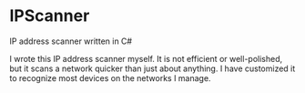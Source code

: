 # IPScanner
IP address scanner written in C#

I wrote this IP address scanner myself.  It is not efficient or well-polished, but it scans a network quicker than just about anything.  I have customized it to recognize most devices on the networks I manage.
